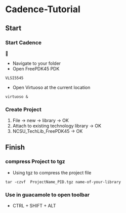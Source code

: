 # Cadence-Tutorial
## Start
### Start Cadence
🥇
* Navigate to your folder
* Open FreePDK45 PDK
```
VLSI5545
```
* Open Virtuoso at the current location
```
virtuoso &
```
### Create Project
1. File -> new -> library -> OK
2. Attach to existing technology library -> OK
3. NCSU_TechLib_FreePDK45 -> OK
## Finish
### compress Project to tgz 
* Using tgz to compress the project file
```
tar -czvf  ProjectName_PID.tgz name-of-your-library
```
### Use in guacamole to open toolbar
* CTRL + SHIFT + ALT

